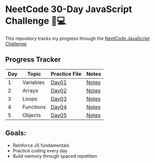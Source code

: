 # NeetCode 30-Day JavaScript Challenge 🧠💻

This repository tracks my progress through the [NeetCode JavaScript Challenge](https://neetcode.io/courses/lessons/30-day-javascript-challenge).

## Progress Tracker

| Day | Topic        | Practice File         | Notes           |
|-----|--------------|-----------------------|-----------------|
| 1   | Variables    | [Day01](Day01-Variables/practice.js) | [Notes](Day01-Variables/notes.md) |
| 2   | Arrays       | [Day02](Day02-Arrays/practice.js)    | [Notes](Day02-Arrays/notes.md)    |
| 3   | Loops        | [Day03](Day03-Loops/practice.js)     | [Notes](Day03-Loops/notes.md)     |
| 4   | Functions    | [Day04](Day04-Functions/practice.js) | [Notes](Day04-Functions/notes.md) |
| 5   | Objects      | [Day05](Day05-Objects/practice.js)   | [Notes](Day05-Objects/notes.md)   |

## Goals:
- Reinforce JS fundamentals
- Practice coding every day
- Build memory through spaced repetition

